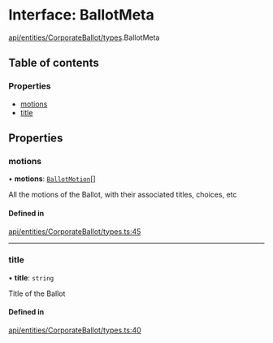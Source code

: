 # Interface: BallotMeta

[api/entities/CorporateBallot/types](../wiki/api.entities.CorporateBallot.types).BallotMeta

## Table of contents

### Properties

- [motions](../wiki/api.entities.CorporateBallot.types.BallotMeta#motions)
- [title](../wiki/api.entities.CorporateBallot.types.BallotMeta#title)

## Properties

### motions

• **motions**: [`BallotMotion`](../wiki/api.entities.CorporateBallot.types.BallotMotion)[]

All the motions of the Ballot, with their associated titles, choices, etc

#### Defined in

[api/entities/CorporateBallot/types.ts:45](https://github.com/PolymeshAssociation/polymesh-sdk/blob/8a9e72221/src/api/entities/CorporateBallot/types.ts#L45)

___

### title

• **title**: `string`

Title of the Ballot

#### Defined in

[api/entities/CorporateBallot/types.ts:40](https://github.com/PolymeshAssociation/polymesh-sdk/blob/8a9e72221/src/api/entities/CorporateBallot/types.ts#L40)
